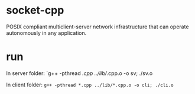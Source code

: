 # socket-cpp

POSIX compliant multiclient-server network infrastructure that can operate autonomously in any application.

# run

In server folder:
`g++ -pthread *.cpp ../lib/*.cpp.o -o sv; ./sv.o

In client folder:
`g++ -pthread *.cpp ../lib/*.cpp.o -o cli; ./cli.o`
